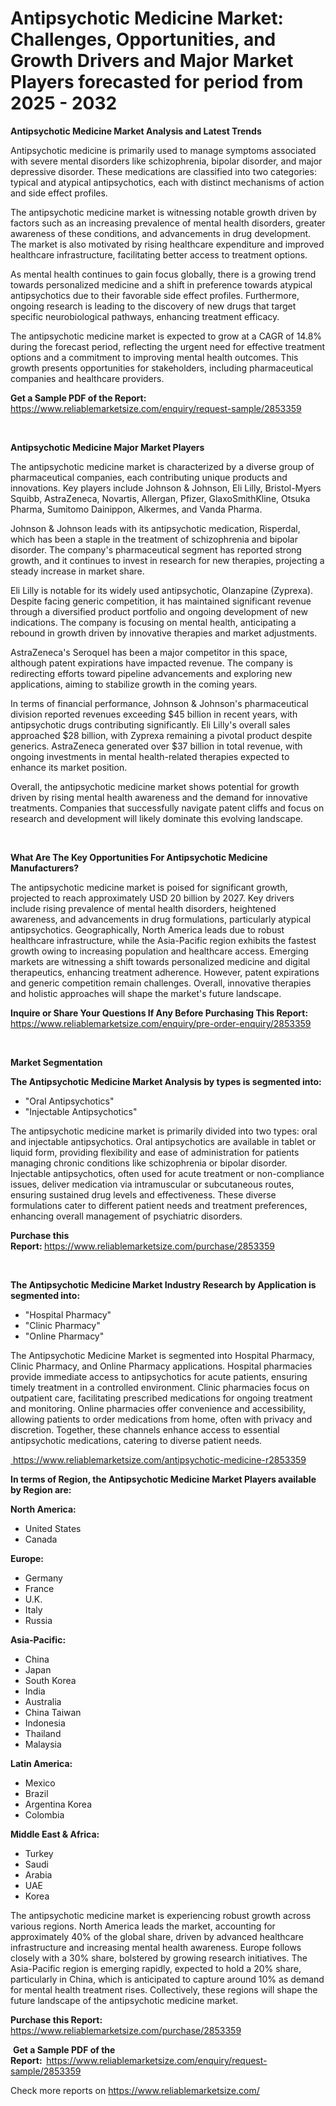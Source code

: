 <p><h1>Antipsychotic Medicine Market: Challenges, Opportunities, and Growth Drivers and Major Market Players forecasted for period from 2025 - 2032</h1></p><p><strong>Antipsychotic Medicine Market Analysis and Latest Trends</strong></p>
<p><p>Antipsychotic medicine is primarily used to manage symptoms associated with severe mental disorders like schizophrenia, bipolar disorder, and major depressive disorder. These medications are classified into two categories: typical and atypical antipsychotics, each with distinct mechanisms of action and side effect profiles. </p><p>The antipsychotic medicine market is witnessing notable growth driven by factors such as an increasing prevalence of mental health disorders, greater awareness of these conditions, and advancements in drug development. The market is also motivated by rising healthcare expenditure and improved healthcare infrastructure, facilitating better access to treatment options. </p><p>As mental health continues to gain focus globally, there is a growing trend towards personalized medicine and a shift in preference towards atypical antipsychotics due to their favorable side effect profiles. Furthermore, ongoing research is leading to the discovery of new drugs that target specific neurobiological pathways, enhancing treatment efficacy.</p><p>The antipsychotic medicine market is expected to grow at a CAGR of 14.8% during the forecast period, reflecting the urgent need for effective treatment options and a commitment to improving mental health outcomes. This growth presents opportunities for stakeholders, including pharmaceutical companies and healthcare providers.</p></p>
<p><strong>Get a Sample PDF of the Report:&nbsp;</strong> <a href="https://www.reliablemarketsize.com/enquiry/request-sample/2853359?utm_campaign=3217&utm_medium=2&utm_source=Github&utm_content=ia&utm_term=11032025&utm_id=antipsychotic-medicine">https://www.reliablemarketsize.com/enquiry/request-sample/2853359</a></p>
<p>&nbsp;</p>
<p><strong>Antipsychotic Medicine Major Market Players</strong></p>
<p><p>The antipsychotic medicine market is characterized by a diverse group of pharmaceutical companies, each contributing unique products and innovations. Key players include Johnson & Johnson, Eli Lilly, Bristol-Myers Squibb, AstraZeneca, Novartis, Allergan, Pfizer, GlaxoSmithKline, Otsuka Pharma, Sumitomo Dainippon, Alkermes, and Vanda Pharma.</p><p>Johnson & Johnson leads with its antipsychotic medication, Risperdal, which has been a staple in the treatment of schizophrenia and bipolar disorder. The company's pharmaceutical segment has reported strong growth, and it continues to invest in research for new therapies, projecting a steady increase in market share.</p><p>Eli Lilly is notable for its widely used antipsychotic, Olanzapine (Zyprexa). Despite facing generic competition, it has maintained significant revenue through a diversified product portfolio and ongoing development of new indications. The company is focusing on mental health, anticipating a rebound in growth driven by innovative therapies and market adjustments.</p><p>AstraZeneca's Seroquel has been a major competitor in this space, although patent expirations have impacted revenue. The company is redirecting efforts toward pipeline advancements and exploring new applications, aiming to stabilize growth in the coming years.</p><p>In terms of financial performance, Johnson & Johnson's pharmaceutical division reported revenues exceeding $45 billion in recent years, with antipsychotic drugs contributing significantly. Eli Lilly's overall sales approached $28 billion, with Zyprexa remaining a pivotal product despite generics. AstraZeneca generated over $37 billion in total revenue, with ongoing investments in mental health-related therapies expected to enhance its market position.</p><p>Overall, the antipsychotic medicine market shows potential for growth driven by rising mental health awareness and the demand for innovative treatments. Companies that successfully navigate patent cliffs and focus on research and development will likely dominate this evolving landscape.</p></p>
<p>&nbsp;</p>
<p><strong>What Are The Key Opportunities For Antipsychotic Medicine Manufacturers?</strong></p>
<p><p>The antipsychotic medicine market is poised for significant growth, projected to reach approximately USD 20 billion by 2027. Key drivers include rising prevalence of mental health disorders, heightened awareness, and advancements in drug formulations, particularly atypical antipsychotics. Geographically, North America leads due to robust healthcare infrastructure, while the Asia-Pacific region exhibits the fastest growth owing to increasing population and healthcare access. Emerging markets are witnessing a shift towards personalized medicine and digital therapeutics, enhancing treatment adherence. However, patent expirations and generic competition remain challenges. Overall, innovative therapies and holistic approaches will shape the market's future landscape.</p></p>
<p><strong>Inquire or Share Your Questions If Any Before Purchasing This Report:</strong> <a href="https://www.reliablemarketsize.com/enquiry/pre-order-enquiry/2853359?utm_campaign=3217&utm_medium=2&utm_source=Github&utm_content=ia&utm_term=11032025&utm_id=antipsychotic-medicine">https://www.reliablemarketsize.com/enquiry/pre-order-enquiry/2853359</a></p>
<p>&nbsp;</p>
<p><strong>Market Segmentation</strong></p>
<p><strong>The Antipsychotic Medicine Market Analysis by types is segmented into:</strong></p>
<p><ul><li>"Oral Antipsychotics"</li><li>"Injectable Antipsychotics"</li></ul></p>
<p><p>The antipsychotic medicine market is primarily divided into two types: oral and injectable antipsychotics. Oral antipsychotics are available in tablet or liquid form, providing flexibility and ease of administration for patients managing chronic conditions like schizophrenia or bipolar disorder. Injectable antipsychotics, often used for acute treatment or non-compliance issues, deliver medication via intramuscular or subcutaneous routes, ensuring sustained drug levels and effectiveness. These diverse formulations cater to different patient needs and treatment preferences, enhancing overall management of psychiatric disorders.</p></p>
<p><strong>Purchase this Report:&nbsp;</strong><a href="https://www.reliablemarketsize.com/purchase/2853359?utm_campaign=3217&utm_medium=2&utm_source=Github&utm_content=ia&utm_term=11032025&utm_id=antipsychotic-medicine">https://www.reliablemarketsize.com/purchase/2853359</a></p>
<p>&nbsp;</p>
<p><strong>The Antipsychotic Medicine Market Industry Research by Application is segmented into:</strong></p>
<p><ul><li>"Hospital Pharmacy"</li><li>"Clinic Pharmacy"</li><li>"Online Pharmacy"</li></ul></p>
<p><p>The Antipsychotic Medicine Market is segmented into Hospital Pharmacy, Clinic Pharmacy, and Online Pharmacy applications. Hospital pharmacies provide immediate access to antipsychotics for acute patients, ensuring timely treatment in a controlled environment. Clinic pharmacies focus on outpatient care, facilitating prescribed medications for ongoing treatment and monitoring. Online pharmacies offer convenience and accessibility, allowing patients to order medications from home, often with privacy and discretion. Together, these channels enhance access to essential antipsychotic medications, catering to diverse patient needs.</p></p>
<p><a href="https://www.reliablemarketsize.com/antipsychotic-medicine-r2853359?utm_campaign=3217&utm_medium=2&utm_source=Github&utm_content=ia&utm_term=11032025&utm_id=antipsychotic-medicine">&nbsp;https://www.reliablemarketsize.com/antipsychotic-medicine-r2853359</a></p>
<p><strong>In terms of Region, the Antipsychotic Medicine Market Players available by Region are:</strong></p>
<p>
    <p> <strong> North America: </strong>
        <ul>
            <li>United States</li>
            <li>Canada</li>
        </ul>
        </p> 
    <p> <strong> Europe: </strong>
        <ul>
            <li>Germany</li>
            <li>France</li>
            <li>U.K.</li>
            <li>Italy</li>
            <li>Russia</li>
        </ul>
        </p> 
    <p> <strong> Asia-Pacific: </strong>
        <ul>
            <li>China</li>
            <li>Japan</li>
            <li>South Korea</li>
            <li>India</li>
            <li>Australia</li>
            <li>China Taiwan</li>
            <li>Indonesia</li>
            <li>Thailand</li>
            <li>Malaysia</li>
        </ul>
        </p> 
    <p> <strong> Latin America: </strong>
        <ul>
            <li>Mexico</li>
            <li>Brazil</li>
            <li>Argentina Korea</li>
            <li>Colombia</li>
        </ul>
        </p> 
    <p> <strong> Middle East & Africa: </strong>
        <ul>
            <li>Turkey</li>
            <li>Saudi</li>
            <li>Arabia</li>
            <li>UAE</li>
            <li>Korea</li>
        </ul>
    </p>
    </p>
<p><p>The antipsychotic medicine market is experiencing robust growth across various regions. North America leads the market, accounting for approximately 40% of the global share, driven by advanced healthcare infrastructure and increasing mental health awareness. Europe follows closely with a 30% share, bolstered by growing research initiatives. The Asia-Pacific region is emerging rapidly, expected to hold a 20% share, particularly in China, which is anticipated to capture around 10% as demand for mental health treatment rises. Collectively, these regions will shape the future landscape of the antipsychotic medicine market.</p></p>
<p><strong>Purchase this Report: </strong><a href="https://www.reliablemarketsize.com/purchase/2853359?utm_campaign=3217&utm_medium=2&utm_source=Github&utm_content=ia&utm_term=11032025&utm_id=antipsychotic-medicine">https://www.reliablemarketsize.com/purchase/2853359</a></p>
<p>&nbsp;<strong>Get a Sample PDF of the Report:&nbsp;&nbsp;</strong><a href="https://www.reliablemarketsize.com/enquiry/request-sample/2853359?utm_campaign=3217&utm_medium=2&utm_source=Github&utm_content=ia&utm_term=11032025&utm_id=antipsychotic-medicine">https://www.reliablemarketsize.com/enquiry/request-sample/2853359</a></p>
<p><strong></strong></p>
<p>Check more reports on <a href="https://www.reliablemarketsize.com/?utm_campaign=3217&utm_medium=2&utm_source=Github&utm_content=ia&utm_term=11032025&utm_id=antipsychotic-medicine">https://www.reliablemarketsize.com/</a></p>